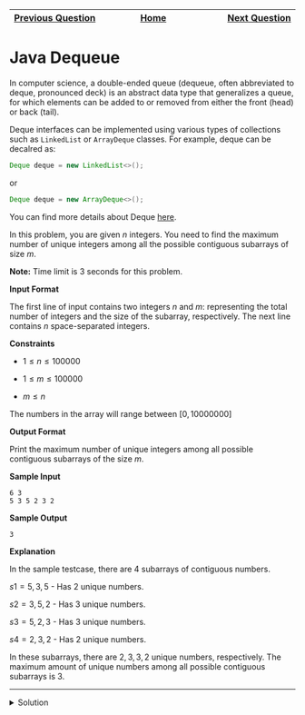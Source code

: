 | <img width=1000>[Previous Question](https://github.com/Kevin-Lago/java-hackerrank-solutions/tree/main/src/)</img> | <img width=1000>[Home](https://github.com/Kevin-Lago/java-hackerrank-solutions)</img> | <img width=1000>[Next Question](https://github.com/Kevin-Lago/java-hackerrank-solutions/tree/main/src/)</img> |
|:---|:---:|---:|

# Java Dequeue

In computer science, a double-ended queue (dequeue, often abbreviated to deque, pronounced deck) is an abstract data type that generalizes a queue, for which elements can be added to or removed from either the front (head) or back (tail).

Deque interfaces can be implemented using various types of collections such as ```LinkedList``` or ```ArrayDeque``` classes. For example, deque can be decalred as:

```java
Deque deque = new LinkedList<>();
```

or

```java
Deque deque = new ArrayDeque<>();
```

You can find more details about Deque [here]().

In this problem, you are given $n$ integers. You need to find the maximum number of unique integers among all the possible contiguous subarrays of size $m$.

__Note:__ Time limit is $3$ seconds for this problem.

__Input Format__

The first line of input contains two integers $n$ and $m$: representing the total number of integers and the size of the subarray, respectively. The next line contains $n$ space-separated integers.

__Constraints__

- $1 \le n \le 100000$

- $1 \le m \le 100000$

- $m \le n$

The numbers in the array will range between $[0, 10000000]$

__Output Format__

Print the maximum number of unique integers among all possible contiguous subarrays of the size $m$.

__Sample Input__

```
6 3
5 3 5 2 3 2
```

__Sample Output__

```
3
```

__Explanation__

In the sample testcase, there are 4 subarrays of contiguous numbers.

$s1 = {5,3,5}$ - Has $2$ unique numbers.

$s2 = {3,5,2}$ - Has $3$ unique numbers.

$s3 = {5,2,3}$ - Has $3$ unique numbers.

$s4 = {2,3,2}$ - Has $2$ unique numbers.

In these subarrays, there are $2, 3, 3, 2$ unique numbers, respectively. The maximum amount of unique numbers among all possible contiguous subarrays is $3$.

---

<details><summary>Solution</summary>
    
```java
import java.util.*;

public class Solution {

    public static void main(String[] args) {
        Scanner scan = new Scanner(System.in);
        Deque<Integer> deque = new ArrayDeque<>();
        HashSet<Integer> unique = new HashSet();
        int n = scan.nextInt();
        int m = scan.nextInt();
        int max = 0;

        for (int i = 0; i < n; i++) {
            int num = scan.nextInt();
            deque.add(num);
            unique.add(num);
            
            if (deque.size() == m) {
                if (unique.size() > max) {
                    max = unique.size();
                }
                int first = deque.removeFirst();
                if (!deque.contains(first)) {
                    unique.remove(first);
                }
            }
        }
        
        System.out.println(max);
    }

}
```
</details>